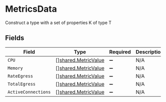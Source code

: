 # MetricsData

Construct a type with a set of properties K of type T


## Fields

| Field                                                             | Type                                                              | Required                                                          | Description                                                       |
| ----------------------------------------------------------------- | ----------------------------------------------------------------- | ----------------------------------------------------------------- | ----------------------------------------------------------------- |
| `CPU`                                                             | [][shared.MetricValue](../../../pkg/models/shared/metricvalue.md) | :heavy_minus_sign:                                                | N/A                                                               |
| `Memory`                                                          | [][shared.MetricValue](../../../pkg/models/shared/metricvalue.md) | :heavy_minus_sign:                                                | N/A                                                               |
| `RateEgress`                                                      | [][shared.MetricValue](../../../pkg/models/shared/metricvalue.md) | :heavy_minus_sign:                                                | N/A                                                               |
| `TotalEgress`                                                     | [][shared.MetricValue](../../../pkg/models/shared/metricvalue.md) | :heavy_minus_sign:                                                | N/A                                                               |
| `ActiveConnections`                                               | [][shared.MetricValue](../../../pkg/models/shared/metricvalue.md) | :heavy_minus_sign:                                                | N/A                                                               |